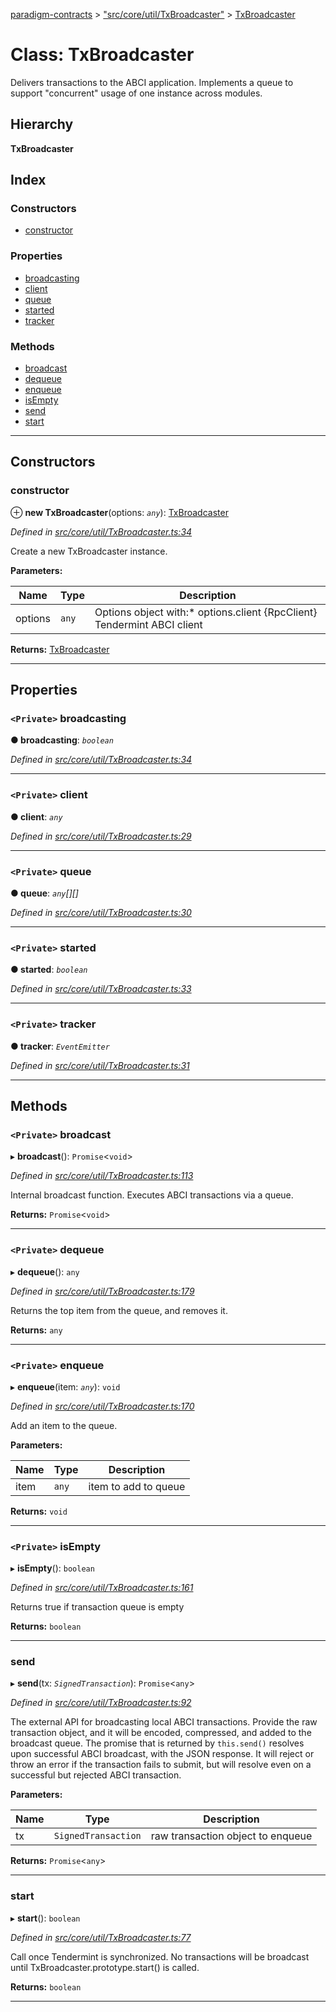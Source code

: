 [paradigm-contracts](../README.md) > ["src/core/util/TxBroadcaster"](../modules/_src_core_util_txbroadcaster_.md) > [TxBroadcaster](../classes/_src_core_util_txbroadcaster_.txbroadcaster.md)

# Class: TxBroadcaster

Delivers transactions to the ABCI application. Implements a queue to support "concurrent" usage of one instance across modules.

## Hierarchy

**TxBroadcaster**

## Index

### Constructors

* [constructor](_src_core_util_txbroadcaster_.txbroadcaster.md#constructor)

### Properties

* [broadcasting](_src_core_util_txbroadcaster_.txbroadcaster.md#broadcasting)
* [client](_src_core_util_txbroadcaster_.txbroadcaster.md#client)
* [queue](_src_core_util_txbroadcaster_.txbroadcaster.md#queue)
* [started](_src_core_util_txbroadcaster_.txbroadcaster.md#started)
* [tracker](_src_core_util_txbroadcaster_.txbroadcaster.md#tracker)

### Methods

* [broadcast](_src_core_util_txbroadcaster_.txbroadcaster.md#broadcast)
* [dequeue](_src_core_util_txbroadcaster_.txbroadcaster.md#dequeue)
* [enqueue](_src_core_util_txbroadcaster_.txbroadcaster.md#enqueue)
* [isEmpty](_src_core_util_txbroadcaster_.txbroadcaster.md#isempty)
* [send](_src_core_util_txbroadcaster_.txbroadcaster.md#send)
* [start](_src_core_util_txbroadcaster_.txbroadcaster.md#start)

---

## Constructors

<a id="constructor"></a>

###  constructor

⊕ **new TxBroadcaster**(options: *`any`*): [TxBroadcaster](_src_core_util_txbroadcaster_.txbroadcaster.md)

*Defined in [src/core/util/TxBroadcaster.ts:34](https://github.com/paradigmfoundation/paradigmcore/blob/11f2a53/src/core/util/TxBroadcaster.ts#L34)*

Create a new TxBroadcaster instance.

**Parameters:**

| Name | Type | Description |
| ------ | ------ | ------ |
| options | `any` |  Options object with:*   options.client {RpcClient} Tendermint ABCI client |

**Returns:** [TxBroadcaster](_src_core_util_txbroadcaster_.txbroadcaster.md)

___

## Properties

<a id="broadcasting"></a>

### `<Private>` broadcasting

**● broadcasting**: *`boolean`*

*Defined in [src/core/util/TxBroadcaster.ts:34](https://github.com/paradigmfoundation/paradigmcore/blob/11f2a53/src/core/util/TxBroadcaster.ts#L34)*

___
<a id="client"></a>

### `<Private>` client

**● client**: *`any`*

*Defined in [src/core/util/TxBroadcaster.ts:29](https://github.com/paradigmfoundation/paradigmcore/blob/11f2a53/src/core/util/TxBroadcaster.ts#L29)*

___
<a id="queue"></a>

### `<Private>` queue

**● queue**: *`any`[][]*

*Defined in [src/core/util/TxBroadcaster.ts:30](https://github.com/paradigmfoundation/paradigmcore/blob/11f2a53/src/core/util/TxBroadcaster.ts#L30)*

___
<a id="started"></a>

### `<Private>` started

**● started**: *`boolean`*

*Defined in [src/core/util/TxBroadcaster.ts:33](https://github.com/paradigmfoundation/paradigmcore/blob/11f2a53/src/core/util/TxBroadcaster.ts#L33)*

___
<a id="tracker"></a>

### `<Private>` tracker

**● tracker**: *`EventEmitter`*

*Defined in [src/core/util/TxBroadcaster.ts:31](https://github.com/paradigmfoundation/paradigmcore/blob/11f2a53/src/core/util/TxBroadcaster.ts#L31)*

___

## Methods

<a id="broadcast"></a>

### `<Private>` broadcast

▸ **broadcast**(): `Promise`<`void`>

*Defined in [src/core/util/TxBroadcaster.ts:113](https://github.com/paradigmfoundation/paradigmcore/blob/11f2a53/src/core/util/TxBroadcaster.ts#L113)*

Internal broadcast function. Executes ABCI transactions via a queue.

**Returns:** `Promise`<`void`>

___
<a id="dequeue"></a>

### `<Private>` dequeue

▸ **dequeue**(): `any`

*Defined in [src/core/util/TxBroadcaster.ts:179](https://github.com/paradigmfoundation/paradigmcore/blob/11f2a53/src/core/util/TxBroadcaster.ts#L179)*

Returns the top item from the queue, and removes it.

**Returns:** `any`

___
<a id="enqueue"></a>

### `<Private>` enqueue

▸ **enqueue**(item: *`any`*): `void`

*Defined in [src/core/util/TxBroadcaster.ts:170](https://github.com/paradigmfoundation/paradigmcore/blob/11f2a53/src/core/util/TxBroadcaster.ts#L170)*

Add an item to the queue.

**Parameters:**

| Name | Type | Description |
| ------ | ------ | ------ |
| item | `any` |  item to add to queue |

**Returns:** `void`

___
<a id="isempty"></a>

### `<Private>` isEmpty

▸ **isEmpty**(): `boolean`

*Defined in [src/core/util/TxBroadcaster.ts:161](https://github.com/paradigmfoundation/paradigmcore/blob/11f2a53/src/core/util/TxBroadcaster.ts#L161)*

Returns true if transaction queue is empty

**Returns:** `boolean`

___
<a id="send"></a>

###  send

▸ **send**(tx: *`SignedTransaction`*): `Promise`<`any`>

*Defined in [src/core/util/TxBroadcaster.ts:92](https://github.com/paradigmfoundation/paradigmcore/blob/11f2a53/src/core/util/TxBroadcaster.ts#L92)*

The external API for broadcasting local ABCI transactions. Provide the raw transaction object, and it will be encoded, compressed, and added to the broadcast queue. The promise that is returned by `this.send()` resolves upon successful ABCI broadcast, with the JSON response. It will reject or throw an error if the transaction fails to submit, but will resolve even on a successful but rejected ABCI transaction.

**Parameters:**

| Name | Type | Description |
| ------ | ------ | ------ |
| tx | `SignedTransaction` |  raw transaction object to enqueue |

**Returns:** `Promise`<`any`>

___
<a id="start"></a>

###  start

▸ **start**(): `boolean`

*Defined in [src/core/util/TxBroadcaster.ts:77](https://github.com/paradigmfoundation/paradigmcore/blob/11f2a53/src/core/util/TxBroadcaster.ts#L77)*

Call once Tendermint is synchronized. No transactions will be broadcast until TxBroadcaster.prototype.start() is called.

**Returns:** `boolean`

___

